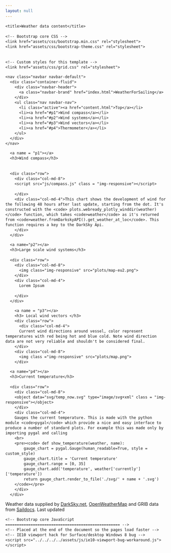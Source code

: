 ```yaml
---
layout: null
---
```



<html lang="en">
  <head>
    <meta charset="utf-8">
    <meta name="viewport" content="width=device-width, initial-scale=1, shrink-to-fit=no">
    <meta name="description" content="">
    <meta name="author" content="">
    <link rel="icon" href="../../../../favicon.ico">

    <title>Weather data content</title>

    <!-- Bootstrap core CSS -->
    <link href="assets/css/bootstrap.min.css" rel="stylesheet">
    <link href="assets/css/bootstrap-theme.css" rel="stylesheet">


    <!-- Custom styles for this template -->
    <link href="assets/css/grid.css" rel="stylesheet">
  </head>

  <body>
    <div class="container">
    <script src="https://cdn.plot.ly/plotly-latest.min.js"></script>



<!-- NAVBAR -->
    <nav class="navbar navbar-default">
      <div class="container-fluid">
        <div class="navbar-header">
          <a class="navbar-brand" href="index.html">WeatherForSailing</a>
        </div>
        <ul class="nav navbar-nav">
          <li class="active"><a href="content.html">Top</a></li>
          <li><a href="#p1">Wind compass</a></li>
          <li><a href="#p2">Wind systems</a></li>
          <li><a href="#p3">Wind vectors</a></li>
          <li><a href="#p4">Thermometer</a></li>
        </ul>
      </div>
    </nav>

<!-- /NAVBAR -->

<!-- PART 1 -->
      <a name = "p1"></a>
      <h3>Wind compass</h3>


      <div class="row">
        <div class="col-md-8">
        <script src="js/compass.js" class = "img-responsive"></script>

        </div>
        <div class="col-md-4">This chart shows the development of wind for the following 48 hours after last update, starting from the dot. It's constructed with the <code> plots.webready_plotly_winddir(weather)</code> function, which takes <code>weather</code> as it's returned from <code>weather.fromDarkskyAPI().get_weather_at_loc</code>. This function requires a key to the DarkSky Api.
        </div>
      </div>
<!-- /PART 1 -->
<!-- PART 2 -->
      <a name="p2"></a>
      <h3>Large scale wind systems</h3>

      <div class="row">
        <div class="col-md-8">
          <img class="img-responsive" src="plots/map-eu2.png">
        </div>
        <div class="col-md-4">
          Lorem Ipsum

        </div>
      </div>
<!-- /PART 2 -->
<!-- PART 3 -->
        <a name = "p3"></a>
        <h3> Local wind vectors </h3>
        <div class="row">
          <div class="col-md-4">
          Current wind directions around vessel, color represent temperatures with red being hot and blue cold. Note wind direction data are not very reliable and shouldn't be considered final.
        </div>
        <div class="col-md-8">
          <img class ="img-responsive" src="plots/map.png">
        </div>
<!-- /PART 3 -->
<!-- PART 4 -->
      <a name="p4"></a>
      <h3>Current temperature</h3>

      <div class="row">
        <div class="col-md-8">
        <object data="svg/temp_now.svg" type="image/svg+xml" class = "img-responsive"></object>
        </div>
        <div class="col-md-4">
        Gauges the current temperature. This is made with the python module <code>pygal</code> which provide a nice and easy interface to produce a number of standard plots. For example this was made only by importing pygal and calling
        <br>
        <pre><code> def show_temperature(weather, name):
            gauge_chart = pygal.Gauge(human_readable=True, style = custom_style)
            gauge_chart.title = 'Current temperature'
            gauge_chart.range = [0, 35]
            gauge_chart.add('temperature', weather['currently']['temperature'])
            return gauge_chart.render_to_file('./svg/' + name + '.svg')
        </code></pre>
        </div>
      </div>
<!-- /PART 2 -->

<!-- FOOTER -->
<footer class="footer">
    <div class="container">
      <span class="text-muted">Weather data supplied by <a href="https://darksky.net/poweredby">DarkSky.net</a>, <a href="openweathermap.org/">OpenWeatherMap</a> and GRIB data from <a href ="http://saildocs.com/">Saildocs</a>. Last updated <script src="js/time.js"></script>
      </span>
    </div>
  </footer>
<!-- /FOOTER -->


   </div>
    </div> <!-- /container -->

    <!-- Bootstrap core JavaScript
    ================================================== -->
    <!-- Placed at the end of the document so the pages load faster -->
    <!-- IE10 viewport hack for Surface/desktop Windows 8 bug -->
    <script src="../../../../assets/js/ie10-viewport-bug-workaround.js"></script>
  </body>
</html>
